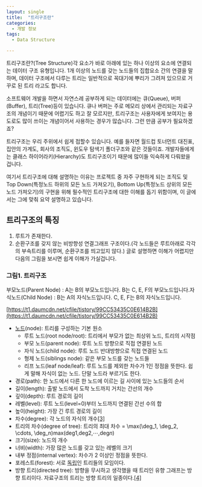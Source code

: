 ```yaml
---
layout: single
title:  "트리구조란"
categories:
  - 개발 정보
tags:
  - Data Structure

---
```


트리구조란?(Tree Structure)각 요소가 바로 아래에 있는 하나 이상의 요소에 연결되는 데이터 구조 유형입니다.
1개 이상의 노드를 갖는 노드들의 집합요소 간의 연결을 말하며, 데이터 구조에서 다루는 트리는 일반적으로 꼭대기에 뿌리가 그려져 있으므로 거꾸로 된 트리 라고도 합니다.

소프트웨어 개발을 하면서 자연스레 공부하게 되는 데이터에는 큐(Queue), 버퍼(Buffer), 트리(Tree)등이 있습니다. 큐나 버퍼는 주로 메모리 상에서 관리되는 자료구조의 개념이기 때문에 어렵기도 하고 잘 모르지만, 트리구조는 사용자에게 보여지는 용도로도 많이 쓰이는 개념이어서 사용하는 경우가 많습니다. 그런 만큼 공부가 필요하겠죠?

트리구조는 우리 주위에서 쉽게 접할수 있습니다. 예를 들자면 월드컵 토너먼트 대진표, 집안의 가계도, 회사의 조직도, 윈도우 탐색기 폴더구조와 같은 것들이죠. 개발자들에게는 클래스 하이어라키(Hierarchy)도 트리구조이기 때문에 많이들 익숙하게 다뤄왔을 겁니다.

여기서 트리구조에 대해 설명하는 이유는 프로젝트 중 자주 구현하게 되는 조직도 및 Top Down(특정노드 하위의 모든 노드 가져오기), Bottom Up(특정노드 상위의 모든노드 가져오기)의 구현을 위해 필수적인 트리구조에 대한 이해를 돕기 위함이며, 이 글에서는 그에 맞춰 요약 설명하고 있습니다.

## 트리구조의 특징

1. 루트가 존재한다.
2. 순환구조를 갖지 않는 비방향성 연결그래프 구조이다.(각 노드들은 루트아래로 각각의 부속트리를 이루며, 순환구조를 띄고있지 않다.)
글로 설명하면 이해가 어렵지만 다음의 그림을 보시면 쉽게 이해가 가실겁니다.

### 그림1. 트리구조

부모노드(Parent Node) : A는 B의 부모노드입니다. B는 C, E, F의 부모노드입니다.자식노드(Child Node) : B는 A의 자식노드입니다. C, E, F는 B의 자식노드입니다.

[https://t1.daumcdn.net/cfile/tistory/99CC53435C0E614B2B](https://t1.daumcdn.net/cfile/tistory/99CC53435C0E614B2B)

- [노드](https://namu.wiki/w/%EB%85%B8%EB%93%9C)(node): 트리를 구성하는 기본 원소
    - 루트 노드(root node/root): 트리에서 부모가 없는 최상위 노드, 트리의 시작점
    - 부모 노드(parent node): 루트 노드 방향으로 직접 연결된 노드
    - 자식 노드(child node): 루트 노드 반대방향으로 직접 연결된 노드
    - 형제 노드(siblings node): 같은 부모 노드를 갖는 노드들
    - 리프 노드(leaf node/leaf): 루트 노드를 제외한 차수가 1인 정점을 뜻한다. 쉽게 말해 자식이 없는 노드. 단말 노드라 부르기도 한다.
- 경로(path): 한 노드에서 다른 한 노드에 이르는 길 사이에 있는 노드들의 순서
- 길이(length): 출발 노드에서 도착 노드까지 거치는 간선의 개수
- 깊이(depth): 루트 경로의 길이
- 레벨(level): 루트 노드(level=0)부터 노드까지 연결된 간선 수의 합
- 높이(height): 가장 긴 루트 경로의 길이
- 차수(degree): 각 노드의 자식의 개수[[3]](https://namu.wiki/w/%ED%8A%B8%EB%A6%AC(%EA%B7%B8%EB%9E%98%ED%94%84)#fn-3)
- 트리의 차수(degree of tree): 트리의 최대 차수 = \max(\deg_1, \deg_2, \cdots, \deg_n)max(deg1,deg2,⋯,deg*n*)
- 크기(size): 노드의 개수
- 너비(width): 가장 많은 노드를 갖고 있는 레벨의 크기
- 내부 정점(internal vertex): 차수가 2 이상인 정점을 뜻한다.
- 포레스트(forest): 서로 [독립](https://namu.wiki/w/%EB%8F%85%EB%A6%BD)인 트리들의 모임이다.
- 방향 트리(directed tree): 방향을 무시하고 생각했을 때 트리인 유향 그래프는 방향 트리이다. 자료구조의 트리는 방향 트리의 일종이다.[[4]](https://namu.wiki/w/%ED%8A%B8%EB%A6%AC(%EA%B7%B8%EB%9E%98%ED%94%84)#fn-4)

[](https://namu.wiki/w/%ED%8A%B8%EB%A6%AC(%EA%B7%B8%EB%9E%98%ED%94%84))
